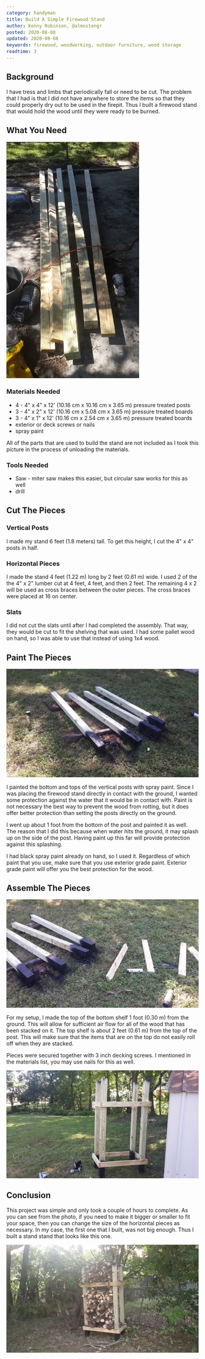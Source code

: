 ```yaml
---
category: handyman
title: Build A Simple Firewood Stand
author: Kenny Robinson, @almostengr
posted: 2020-08-08
updated: 2020-08-08
keywords: firewood, woodworking, outdoor furniture, wood storage
readtime: 3
---
```


## Background

I have tress and limbs that periodically fall or need to be cut. The problem that I had is that
I did not have anywhere to store the items so that they could properly dry out to be used in the firepit.
Thus I built a firewood stand that would hold the wood until they were ready to be burned.

## What You Need

![Gather the materials](/images/2020.08.08-build-firewood-stand/20200411_143010a.jpg)

### Materials Needed

* 4 - 4" x 4" x 12' (10.16 cm x 10.16 cm x 3.65 m) pressure treated posts
* 3 - 4" x 2" x 12' (10.16 cm x 5.08 cm x 3.65 m) pressure treated boards
* 3 - 4" x 1" x 12' (10.16 cm x 2.54 cm x 3.65 m) pressure treated boards
* exterior or deck screws or nails
* spray paint

All of the parts that are used to build the stand are not included as I took this picture in the process
of unloading the materials.

### Tools Needed

* Saw - miter saw makes this easier, but circular saw works for this as well
* drill

## Cut The Pieces

### Vertical Posts

I made my stand 6 feet (1.8 meters) tall. To get this height, I cut the 4" x 4" posts in half.

### Horizontal Pieces

I made the stand 4 feet (1.22 m) long by 2 feet (0.61 m) wide. I used 2 of the the 4" x 2" lumber cut at
4 feet, 4 feet, and then 2 feet. The remaining 4 x 2 will be used as cross braces between the outer
pieces. The cross braces were placed at 16 on center.

### Slats

I did not cut the slats until after I had completed the assembly. That way, they would be cut to fit the
shelving that was used. I had some pallet wood on hand, so I was able to use that instead of
using 1x4 wood.

## Paint The Pieces

![Completed firewood stand in place and loaded with wood](/images/2020.08.08-build-firewood-stand/20200411_150304a.jpg)

I painted the bottom and tops of the vertical posts with spray paint. Since I was placing the firewood stand
directly in contact with the ground, I wanted some protection against the water that it would be in contact
with. Paint is not necessary the best way to prevent the wood from rotting, but it does offer better protection
than setting the posts directly on the ground.

I went up about 1 foot from the bottom of the post and painted it as well. The reason that I did this because
when water hits the ground, it may splash up on the side of the post. Having paint up this far will provide
protection against this splashing.

I had black spray paint already on hand, so I used it. Regardless of which paint that you use, make sure
that you use exterior grade paint. Exterior grade paint will offer you the best protection for the wood.

## Assemble The Pieces

![Completed firewood stand in place and loaded with wood](/images/2020.08.08-build-firewood-stand/20200411_152742a.jpg)

For my setup, I made the top of the bottom shelf 1 foot (0.30 m) from the ground. This will allow for
sufficient air flow for all of the wood that has been stacked on it. The top shelf is about 2 feet (0.61 m)
from the top of the post. This will make sure that the items that are on the top do not easily roll off
when they are stacked.

Pieces were secured together with 3 inch decking screws. I mentioned in the materials list, you may
use nails for this as well.

![Completed firewood stand in place and loaded with wood](/images/2020.08.08-build-firewood-stand/20200411_160610a.jpg)

## Conclusion

This project was simple and only took a couple of hours to complete. As you can see from the photo, if you
need to make it bigger or smaller to fit your space, then you can change the size of the horizontal
pieces as necessary. In my case, the first one that I built, was not big enough.  Thus I built a stand stand
that looks like this one.

![Completed firewood stand in place and loaded with wood](/images/2020.08.08-build-firewood-stand/20200411_191358a.jpg)
